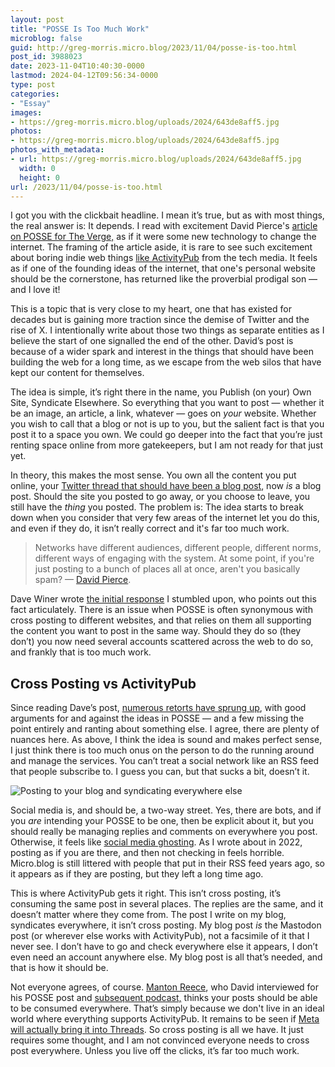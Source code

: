 ```yaml
---
layout: post
title: "POSSE Is Too Much Work"
microblog: false
guid: http://greg-morris.micro.blog/2023/11/04/posse-is-too.html
post_id: 3988023
date: 2023-11-04T10:40:30-0000
lastmod: 2024-04-12T09:56:34-0000
type: post
categories:
- "Essay"
images:
- https://greg-morris.micro.blog/uploads/2024/643de8aff5.jpg
photos:
- https://greg-morris.micro.blog/uploads/2024/643de8aff5.jpg
photos_with_metadata:
- url: https://greg-morris.micro.blog/uploads/2024/643de8aff5.jpg
  width: 0
  height: 0
url: /2023/11/04/posse-is-too.html
---
```

I got you with the clickbait headline. I mean it’s true, but as with most things, the real answer is: It depends. I read with excitement David Pierce's [article on POSSE for The Verge,](https://www.theverge.com/2023/10/23/23928550/posse-posting-activitypub-standard-twitter-tumblr-mastodon) as if it were some new technology to change the internet. The framing of the article aside, it is rare to see such excitement about boring indie web things [like ActivityPub](https://www.theverge.com/2023/4/20/23689570/activitypub-protocol-standard-social-network) from the tech media. It feels as if one of the founding ideas of the internet, that one's personal website should be the cornerstone, has returned like the proverbial prodigal son — and I love it!

This is a topic that is very close to my heart, one that has existed for decades but is gaining more traction since the demise of Twitter and the rise of X. I intentionally write about those two things as separate entities as I believe the start of one signalled the end of the other. David’s post is because of a wider spark and interest in the things that should have been building the web for a long time, as we escape from the web silos that have kept our content for themselves.

The idea is simple, it’s right there in the name, you Publish (on your) Own Site, Syndicate Elsewhere. So everything that you want to post — whether it be an image, an article, a link, whatever — goes on *your* website. Whether you wish to call that a blog or not is up to you, but the salient fact is that you post it to a space you own. We could go deeper into the fact that you’re just renting space online from more gatekeepers, but I am not ready for that just yet.

In theory, this makes the most sense. You own all the content you put online, your [Twitter thread that should have been a blog post](https://www.patrickrhone.net/4480-2/), now *is* a blog post. Should the site you posted to go away, or you choose to leave, you still have the *thing* you posted. The problem is: The idea starts to break down when you consider that very few areas of the internet let you do this, and even if they do, it isn’t really correct and it's far too much work.

> Networks have different audiences, different people, different norms, different ways of engaging with the system. At some point, if you're just posting to a bunch of places all at once, aren't you basically spam? — [David Pierce](https://www.theverge.com/2023/10/23/23928550/posse-posting-activitypub-standard-twitter-tumblr-mastodon).

Dave Winer wrote [the initial response](http://scripting.com/2023/10/23/220342.html) I stumbled upon, who points out this fact articulately. There is an issue when POSSE is often synonymous with cross posting to different websites, and that relies on them all supporting the content you want to post in the same way. Should they do so (they don’t) you now need several accounts scattered across the web to do so, and frankly that is too much work.

## Cross Posting vs ActivityPub
Since reading Dave’s post, <a href="/2023/11/03/posse-has-it.html" class="u-in-reply-to">numerous retorts have sprung up</a>, with good arguments for and against the ideas in POSSE — and a few missing the point entirely and ranting about something else. I agree, there are plenty of nuances here. As above, I think the idea is sound and makes perfect sense, I just think there is too much onus on the person to do the running around and manage the services. You can’t treat a social network like an RSS feed that people subscribe to. I guess you can, but that sucks a bit, doesn’t it.

![Posting to your blog and syndicating everywhere else ](https://greg-morris.micro.blog/uploads/2024/643de8aff5.jpg)

Social media is, and should be, a two-way street. Yes, there are bots, and if you *are* intending your POSSE to be one, then be explicit about it, but you should really be managing replies and comments on everywhere you post. Otherwise, it feels like [social media ghosting](/2022/01/17/social-media-ghosting.html). As I wrote about in 2022, posting as if you are there, and then not checking in feels horrible. Micro.blog is still littered with people that put in their RSS feed years ago, so it appears as if they are posting, but they left a long time ago.

This is where ActivityPub gets it right. This isn’t cross posting, it’s consuming the same post in several places. The replies are the same, and it doesn’t matter where they come from. The post I write on my blog, syndicates everywhere, it isn’t cross posting. My blog post *is* the Mastodon post (or wherever else works with ActivityPub), not a facsimile of it that I never see. I don’t have to go and check everywhere else it appears, I don’t even need an account anywhere else. My blog post is all that’s needed, and that is how it should be.

Not everyone agrees, of course. [Manton Reece](https://micro.blog/manton), who David interviewed for his POSSE post and [subsequent podcast,](https://podcasts.apple.com/gb/podcast/the-vergecast/id430333725?i=1000632256014) thinks your posts should be able to be consumed everywhere. That’s simply because we don't live in an ideal world where everything supports ActivityPub. It remains to be seen if [Meta will actually bring it into Threads](https://thenewstack.io/threads-adopting-activitypub-makes-sense-but-wont-be-easy/). So cross posting is all we have. It just requires some thought, and I am not convinced everyone needs to cross post everywhere. Unless you live off the clicks, it’s far too much work.
